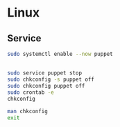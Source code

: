 # Linux

## Service

```sh
sudo systemctl enable --now puppet
```

##

```sh
sudo service puppet stop
sudo chkconfig -s puppet off
sudo chkconfig puppet off
sudo crontab -e
chkconfig

man chkconfig
exit
```
